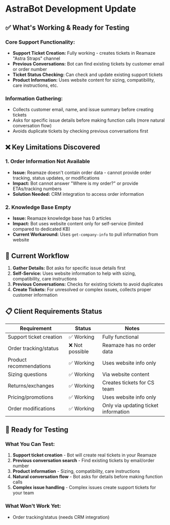 # **AstraBot Development Update**

## **✅ What's Working & Ready for Testing**

### **Core Support Functionality:**
- **Support Ticket Creation:** Fully working - creates tickets in Reamaze "Astra Straps" channel
- **Previous Conversations:** Bot can find existing tickets by customer email or order number
- **Ticket Status Checking:** Can check and update existing support tickets
- **Product Information:** Uses website content for sizing, compatibility, care instructions, etc.

### **Information Gathering:**
- Collects customer email, name, and issue summary before creating tickets
- Asks for specific issue details before making function calls (more natural conversation flow)
- Avoids duplicate tickets by checking previous conversations first

## **❌ Key Limitations Discovered**

### **1. Order Information Not Available**
- **Issue:** Reamaze doesn't contain order data - cannot provide order tracking, status updates, or modifications
- **Impact:** Bot cannot answer "Where is my order?" or provide ETAs/tracking numbers
- **Solution Needed:** CRM integration to access order information

### **2. Knowledge Base Empty**
- **Issue:** Reamaze knowledge base has 0 articles
- **Impact:** Bot uses website content only for self-service (limited compared to dedicated KB)
- **Current Workaround:** Uses `get-company-info` to pull information from website

## **🔄 Current Workflow**

1. **Gather Details:** Bot asks for specific issue details first
2. **Self-Service:** Uses website information to help with sizing, compatibility, care instructions
3. **Previous Conversations:** Checks for existing tickets to avoid duplicates
4. **Create Tickets:** For unresolved or complex issues, collects proper customer information

## **📋 Client Requirements Status**

| Requirement | Status | Notes |
|-------------|--------|-------|
| Support ticket creation | ✅ Working | Fully functional |
| Order tracking/status | ❌ Not possible | Reamaze has no order data |
| Product recommendations | ✅ Working| Uses website info only |
| Sizing questions | ✅ Working | Via website content |
| Returns/exchanges | ✅ Working | Creates tickets for CS team |
| Pricing/promotions | ✅ Working | Uses website info only |
| Order modifications | ✅ Working | Only via updating ticket information |

## **🚀 Ready for Testing**

### **What You Can Test:**
1. **Support ticket creation** - Bot will create real tickets in your Reamaze
2. **Previous conversation search** - Find existing tickets by email/order number
3. **Product information** - Sizing, compatibility, care instructions
4. **Natural conversation flow** - Bot asks for details before making function calls
5. **Complex issue handling** - Complex issues create support tickets for your team

### **What Won't Work Yet:**
- Order tracking/status (needs CRM integration)




